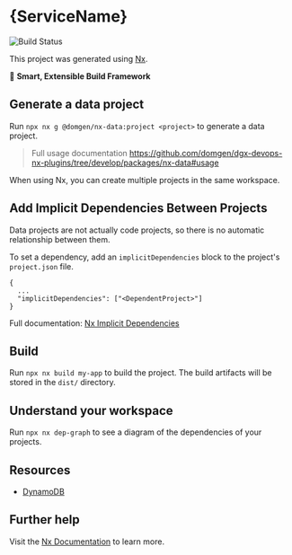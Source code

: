 # {ServiceName}

![Build Status]({CodeBuildBadgeUrl})

This project was generated using [Nx](https://nx.dev).

🔎 **Smart, Extensible Build Framework**

## Generate a data project

Run `npx nx g @domgen/nx-data:project <project>` to generate a data project.

> Full usage documentation <https://github.com/domgen/dgx-devops-nx-plugins/tree/develop/packages/nx-data#usage>

When using Nx, you can create multiple projects in the same workspace.

## Add Implicit Dependencies Between Projects

Data projects are not actually code projects, so there is no automatic relationship between them.

To set a dependency, add an `implicitDependencies` block to the project's `project.json` file.

```
{
  ...
  "implicitDependencies": ["<DependentProject>"]
}
```

Full documentation: [Nx Implicit Dependencies](https://nx.dev/latest/angular/core-concepts/configuration#implicit-dependencies)

## Build

Run `npx nx build my-app` to build the project. The build artifacts will be stored in the `dist/` directory.

## Understand your workspace

Run `npx nx dep-graph` to see a diagram of the dependencies of your projects.

## Resources

- [DynamoDB](https://domgen.atlassian.net/wiki/spaces/OPS/pages/2237136934/Data+Pipeline+-+DynamoDB)

## Further help

Visit the [Nx Documentation](https://nx.dev) to learn more.
